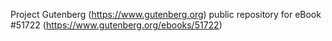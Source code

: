 Project Gutenberg (https://www.gutenberg.org) public repository for
eBook #51722 (https://www.gutenberg.org/ebooks/51722)
